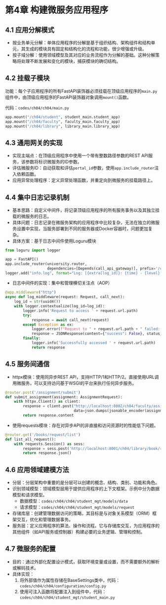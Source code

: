 # 第4章 构建微服务应用程序

## 4.1 应用分解模式

- 按业务单元分解：单体应用程序的分解是基于组织结构、架构组件和结构单元，其生成的模块具有固定和结构化的流程和功能，很少增强或升级。
- 按子域分解：使用领域模型及其对应的业务流程作为分解的基础。这种分解策略将处理不断发展和变化的模块，捕获模块的确切结构。

## 4.2 挂载子模块

功能：每个子应用程序的所有FastAPI装饰器必须挂载在顶级应用程序的`main.py`组件中，由顶级应用程序的FastAPI装饰器对象调用`mount()`函数。

代码：`codes/ch04/ch04/main.py`

```python
app.mount("/ch04/student", student_main.student_app)
app.mount("/ch04/faculty", faculty_main.faculty_app)
app.mount("/ch04/library", library_main.library_app)
```

## 4.3 通用网关的实现

- 实现主端点：在顶级应用程序中使用一个带有整数路径参数的REST API服务，该参数将标识微服务的ID参数。
- 评估微服务ID：自动获取和评估`portal_id`参数，使用`app.include_router`注入依赖函数。
- 应用异常处理程序：定义异常处理函数，并重定向到微服务的挂载路径上。

## 4.4 集中日志记录机制

- 基本思路：自定义中间件，将记录顶级应用程序的所有服务事务以及其独立挂载的微服务的日志。
- 具体问题：日志记录在微服务架构的应用程序中比较复杂，无法在独立的微服务设置中实现，当服务部署到不同的服务器或Docker容器时，问题更加复杂。
- 具体方案：基于日志中间件使用Loguru模块
```python
from loguru import logger

app = FastAPI()
app.include_router(university.router,
                   dependencies=[Depends(call_api_gateway)], prefix='/ch04')
logger.add("info.log", format="Log: [{extra[log_id]}: {time} - {level} - {message} ", level="INFO", enqueue=True)
```

- 日志中间件的实现：集中和管理横切关注点（AOP）
```python
@app.middleware("http")
async def log_middleware(request: Request, call_next):
    log_id = str(uuid4())
    with logger.contextualize(log_id=log_id):
        logger.info('Request to access ' + request.url.path)
        try:
            response = await call_next(request)
        except Exception as ex:
            logger.error(f"Request to " + request.url.path + " failed: {ex}")
            response = JSONResponse(content={"success": False}, status_code=500)
        finally:
            logger.info('Successfully accessed ' + request.url.path)
            return response
```

## 4.5 服务间通信

- httpx模块：使用同异步REST API，支持HTTP/1和HTTP/2。直接使用URL调用微服务，可以支持访问基于WSGI的平台来执行任何异步服务。

```python
@router.post('/assignment/submit')
def submit_assignment(assignment: AssignmentRequest):
    with httpx.Client() as client:
        response = client.post("http://localhost:8002/ch04/faculty/assignments/student/submit",
                               data=json.dumps(jsonable_encoder(assignment)))
        return response.content
```

- 使用requests模块：存在对异步API的非直接和访问资源时的性能低下问题。

```python
@router.get('/books/request/list')
def list_all_request():
    with requests.Session() as sess:
        response = sess.post('http://localhost:8001/ch04/library/book/request/list', )
        return response.json()
``` 

## 4.6 应用领域建模方法

- 分层：分层架构中重要的是分层可以创建的概念、结构、类别、功能和角色。
- 识别领域模型：领域模型层用于提供应用程序的上下文框架。示例中分为数据模型和请求模型。
  - 数据模型：`codes/ch04/ch04/student_mgt/models/data`
  - 请求模型：`codes/ch04/ch04/student_mgt/models/request`
- 存储库层：创建管理数据访问的策略，其目标是与对象关系模型（ORM）框架交互，优化和管理数据事务。
- 服务层：定义应用程序的算法、操作和流程。它与存储库交互，为应用程序的其他组件（如API服务或控制器）构建必要的业务逻辑、管理和控制。

## 4.7 微服务的配置

- 目的：通过外部化配置设计模式，获取环境变量或设置，而不需要额外的解析或解码技术。
- 具体实现：
  1. 将外部值作为属性存储在BaseSettings类中，代码：`codes/ch04/ch04/configuration/config.py`
  2. 使用可注入函数将配置注入到组件中，代码：`codes/ch04/ch04/student_mgt/student_main.py`
